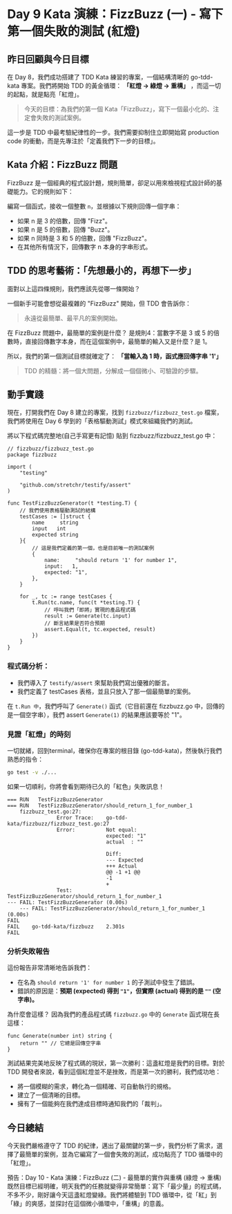 # Day 9  Kata 演練：FizzBuzz (一) - 寫下第一個失敗的測試 (紅燈)

## 昨日回顧與今日目標

在 Day 8，我們成功搭建了 TDD Kata 練習的專案，一個結構清晰的 go-tdd-kata 專案。我們將開始 TDD 的黃金循環： **「紅燈 -> 綠燈 -> 重構」** ，而這一切的起點，就是點亮「紅燈」。

> 今天的目標：為我們的第一個 Kata「FizzBuzz」，寫下一個最小化的、注定會失敗的測試案例。

這一步是 TDD 中最考驗紀律性的一步。我們需要抑制住立即開始寫 production code 的衝動，而是先專注於「定義我們下一步的目標」。

## Kata 介紹：FizzBuzz 問題

FizzBuzz 是一個經典的程式設計題，規則簡單，卻足以用來檢視程式設計師的基礎能力。它的規則如下：

編寫一個函式，接收一個整數 `n`，並根據以下規則回傳一個字串：

- 如果 n 是 3 的倍數，回傳 "Fizz"。
- 如果 n 是 5 的倍數，回傳 "Buzz"。
- 如果 n 同時是 3 和 5 的倍數，回傳 "FizzBuzz"。
- 在其他所有情況下，回傳數字 n 本身的字串形式。

## TDD 的思考藝術：「先想最小的，再想下一步」

面對以上這四條規則，我們應該先從哪一條開始？

一個新手可能會想從最複雜的 "FizzBuzz" 開始，但 TDD 會告訴你：

> 永遠從最簡單、最平凡的案例開始。

在 FizzBuzz 問題中，最簡單的案例是什麼？ 是規則4：當數字不是 3 或 5 的倍數時，直接回傳數字本身，而在這個案例中，最簡單的輸入又是什麼？是 1。

所以，我們的第一個測試目標就確定了： **「當輸入為 1 時，函式應回傳字串 '1'」**

> TDD 的精髓：將一個大問題，分解成一個個微小、可驗證的步驟。

## 動手實踐

現在，打開我們在 Day 8 建立的專案，找到 `fizzbuzz/fizzbuzz_test.go` 檔案，我們將使用在 Day 6 學到的「表格驅動測試」模式來組織我們的測試。

將以下程式碼完整地(自己手寫更有記憶) 貼到 fizzbuzz/fizzbuzz_test.go 中：

```golang
// fizzbuzz/fizzbuzz_test.go
package fizzbuzz

import (
    "testing"

    "github.com/stretchr/testify/assert"
)

func TestFizzBuzzGenerator(t *testing.T) {
    // 我們使用表格驅動測試的結構
    testCases := []struct {
        name     string
        input   int
        expected string
    }{
        // 這是我們定義的第一個，也是目前唯一的測試案例
        {
            name:     "should return '1' for number 1",
            input:   1,
            expected: "1",
        },
    }

    for _, tc := range testCases {
        t.Run(tc.name, func(t *testing.T) {
            // 呼叫我們「即將」實現的產品程式碼
            result := Generate(tc.input)
            // 斷言結果是否符合預期
            assert.Equal(t, tc.expected, result)
        })  
    }
}
```

### 程式碼分析：

- 我們導入了 `testify/assert` 來幫助我們寫出優雅的斷言。
- 我們定義了 testCases 表格，並且只放入了那一個最簡單的案例。

在 `t.Run 中`，我們呼叫了 `Generate()` 函式（它目前還在 fizzbuzz.go 中，回傳的是一個空字串），我們 assert `Generate(1)` 的結果應該要等於 "1"。

### 見證「紅燈」的時刻

一切就緒，回到terminal，確保你在專案的根目錄 (go-tdd-kata)，然後執行我們熟悉的指令：

```bash
go test -v ./...
```

如果一切順利，你將會看到期待已久的「紅色」失敗訊息！

```text
=== RUN   TestFizzBuzzGenerator
=== RUN   TestFizzBuzzGenerator/should_return_1_for_number_1
    fizzbuzz_test.go:27:
                Error Trace:    go-tdd-kata/fizzbuzz/fizzbuzz_test.go:27
                Error:          Not equal:
                                expected: "1"
                                actual  : ""

                                Diff:
                                --- Expected
                                +++ Actual
                                @@ -1 +1 @@
                                -1
                                +
                Test:           TestFizzBuzzGenerator/should_return_1_for_number_1
--- FAIL: TestFizzBuzzGenerator (0.00s)
    --- FAIL: TestFizzBuzzGenerator/should_return_1_for_number_1 (0.00s)
FAIL
FAIL    go-tdd-kata/fizzbuzz    2.301s
FAIL
```

### 分析失敗報告

這份報告非常清晰地告訴我們：

- 在名為 `should return '1' for number 1` 的子測試中發生了錯誤。
- 錯誤的原因是：**預期 (expected) 得到 `"1"`，但實際 (actual) 得到的是 `""` (空字串)。**

為什麼會這樣？ 因為我們的產品程式碼 `fizzbuzz.go` 中的 `Generate` 函式現在長這樣：

```golang
func Generate(number int) string {
    return "" // 它總是回傳空字串
}
```

測試結果完美地反映了程式碼的現狀，第一次勝利：這盞紅燈是我們的目標。對於 TDD 開發者來說，看到這個紅燈並不是挫敗，而是第一次的勝利，我們成功地：

- 將一個模糊的需求，轉化為一個精確、可自動執行的規格。
- 建立了一個清晰的目標。
- 擁有了一個能夠在我們達成目標時通知我們的「裁判」。

## 今日總結

今天我們嚴格遵守了 TDD 的紀律，邁出了最關鍵的第一步，我們分析了需求，選擇了最簡單的案例，並為它編寫了一個會失敗的測試，成功點亮了 TDD 循環中的「紅燈」。

預告：Day 10 - Kata 演練：FizzBuzz (二) - 最簡單的實作與重構 (綠燈 -> 重構)
既然目標已經明確，明天我們的任務就變得非常簡單：寫下「最少量」的程式碼，不多不少，剛好讓今天這盞紅燈變綠。我們將體驗到 TDD 循環中，從「紅」到「綠」的爽感，並探討在這個微小循環中，「重構」的意義。